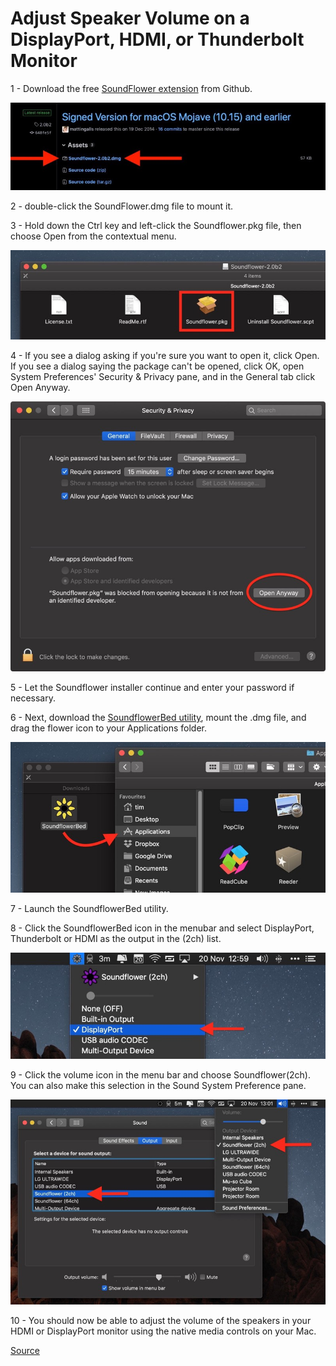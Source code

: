 # Adjust Speaker Volume on a DisplayPort, HDMI, or Thunderbolt Monitor

 1 - Download the free [SoundFlower extension](dmg/enable-volume-control-of-external-monitor-speakers/Soundflower-2.0b2.dmg) from Github.

![](docs/image/enable-volume-control-of-external-monitor-speakers0.jpg)

 2 - double-click the SoundFlower.dmg file to mount it.
 
 3 - Hold down the Ctrl key and left-click the Soundflower.pkg file, then choose Open from the contextual menu.
 
 ![](docs/image/enable-volume-control-of-external-monitor-speakers1.jpg)

 4 - If you see a dialog asking if you're sure you want to open it, click Open. If you see a dialog saying the package can't be opened, click OK, open System Preferences' Security & Privacy pane, and in the General tab click Open Anyway.

 ![](docs/image/enable-mac-volume-control-of-monitor-speakers-3.jpg)

 5 - Let the Soundflower installer continue and enter your password if necessary.
 
 6 - Next, download the [SoundflowerBed utility](dmg/enable-volume-control-of-external-monitor-speakers/SoundflowerBed-2.0.0-release.dmg), mount the .dmg file, and drag the flower icon to your Applications folder.

![](docs/image/enable-volume-control-of-external-monitor-speakers3.jpg)

 7 - Launch the SoundflowerBed utility.
 
 8 - Click the SoundflowerBed icon in the menubar and select DisplayPort, Thunderbolt or HDMI as the output in the (2ch) list.
 
 ![](docs/image/enable-mac-volume-control-of-external-monitor-speakers04.jpg)

 9 - Click the volume icon in the menu bar and choose Soundflower(2ch). You can also make this selection in the Sound System Preference pane.

![](docs/image/enable-mac-volume-control-of-external-monitor-speakers5.jpg)

 10 - You should now be able to adjust the volume of the speakers in your HDMI or DisplayPort monitor using the native media controls on your Mac.

[Source](https://www.macrumors.com/how-to/use-mac-volume-keys-adjust-monitor-audio/)
